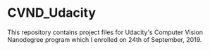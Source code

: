 # CVND_Udacity
This repository contains project files for Udacity's Computer Vision Nanodegree program which I enrolled on 24th of September, 2019.
